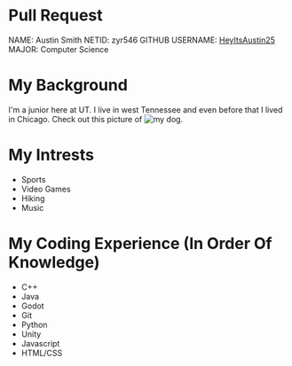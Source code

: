 # Pull Request

NAME: Austin Smith
NETID: zyr546
GITHUB USERNAME: [HeyItsAustin25](https://github.com/HeyItsAustin25)
MAJOR: Computer Science

# My Background

I'm a junior here at UT.  I live in west Tennessee and even before that I lived in Chicago. Check out this picture of ![my dog.](https://cdn.discordapp.com/attachments/764593743080718337/1144738346602610748/IMG_2700.jpg)

# My Intrests

* Sports
* Video Games
* Hiking
* Music

# My Coding Experience (In Order Of Knowledge)

* C++
* Java
* Godot
* Git
* Python
* Unity
* Javascript
* HTML/CSS
